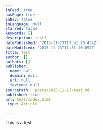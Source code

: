 ```yaml
---
inFeed: true
hasPage: true
inNav: false
inLanguage: null
starred: false
keywords: []
description: test?
datePublished: '2015-11-23T17:51:20.454Z'
dateModified: '2015-11-23T17:51:10.697Z'
title: Test
author: []
authors: []
publisher:
  name: null
  domain: null
  url: null
  favicon: null
sourcePath: _posts/2015-11-23-test.md
published: true
url: test/index.html
_type: Article

---
```

This is a test